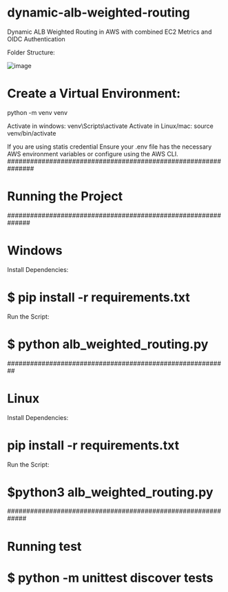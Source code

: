 # dynamic-alb-weighted-routing
Dynamic ALB Weighted Routing in AWS with combined EC2 Metrics and OIDC Authentication 

Folder Structure:


![image](https://github.com/user-attachments/assets/19a6e241-8064-437e-a3e6-f58f6c8dfbcd)


# Create a Virtual Environment:
python -m venv venv

Activate in windows: venv\Scripts\activate
Activate in Linux/mac: source venv/bin/activate
 
If you are using statis credential   Ensure your .env file has the necessary AWS environment variables or configure using the AWS CLI.
###############################################################
# Running the Project
##############################################################
# Windows
Install Dependencies:
# $ pip install -r requirements.txt
Run the Script:
# $ python alb_weighted_routing.py

##########################################################
# Linux
Install Dependencies:
# pip install -r requirements.txt
Run the Script:
# $python3 alb_weighted_routing.py

#############################################################


# Running test
# $ python -m unittest discover tests

